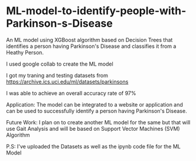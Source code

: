 # ML-model-to-identify-people-with-Parkinson-s-Disease
An ML model using XGBoost algorithm based on Decision Trees that identifies a person having Parkinson's Disease and classifies it from a Heathy Person.

I used google collab to create the ML model

I got my traning and testing datasets from https://archive.ics.uci.edu/ml/datasets/parkinsons

I was able to achieve an overall accuracy rate of 97%

Application: The model can be integrated to a website or application and can be used to successfully identify a person having Parkinson's Disease.

Future Work: I plan on to create another ML model for the same but that will use Gait Analysis and will be based on Support Vector Machines (SVM) Algorithm


P.S: I've uploaded the Datasets as well as the ipynb code file for the ML Model
